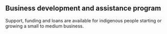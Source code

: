 ## Business development and assistance program

Support, funding and loans are available for indigenous people starting or growing a small to medium business.
